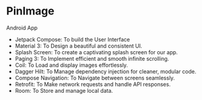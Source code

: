 # PinImage
Android App

- Jetpack Compose: To build the User Interface
- Material 3: To Design a beautiful and consistent UI.
- Splash Screen: To create a captivating splash screen for our app.
- Paging 3: To Implement efficient and smooth infinite scrolling.
- Coil: To Load and display images effortlessly.
- Dagger Hilt: To Manage dependency injection for cleaner, modular code.
- Compose Navigation: To Navigate between screens seamlessly.
- Retrofit: To Make network requests and handle API responses.
- Room: To Store and manage local data.
